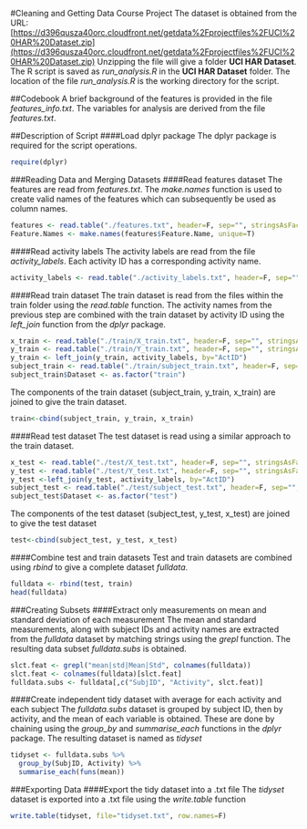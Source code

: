 #Cleaning and Getting Data Course Project
The dataset is obtained from the URL:
[https://d396qusza40orc.cloudfront.net/getdata%2Fprojectfiles%2FUCI%20HAR%20Dataset.zip](https://d396qusza40orc.cloudfront.net/getdata%2Fprojectfiles%2FUCI%20HAR%20Dataset.zip)
Unzipping the file will give a folder **UCI HAR Dataset**. The R script is saved as *run\_analysis\.R* in the **UCI HAR Dataset** folder. The location of the file *run\_analysis\.R* is the working directory for the script.

##Codebook
A brief background of the features is provided in the file *features\_info\.txt*. The variables for analysis are derived from the file *features\.txt*. 

##Description of Script
####Load dplyr package
The dplyr package is required for the script operations.
```r
require(dplyr)
```
###Reading Data and Merging Datasets
####Read features dataset
The features are read from *features\.txt*. The *make\.names* function is used to create valid names of the features which can subsequently be used as column names.
```r
features <- read.table("./features.txt", header=F, sep="", stringsAsFactors=F, col.names=c("FeatureID", "Feature.Name"))
Feature.Names <- make.names(features$Feature.Name, unique=T)
```
####Read activity labels
The activity labels are read from the file *activity\_labels*. Each activity ID has a corresponding activity name.
```r
activity_labels <- read.table("./activity_labels.txt", header=F, sep="", stringsAsFactors=T, col.names = c("ActID", "Activity"))
```
####Read train dataset
The train dataset is read from the files within the train folder using the *read\.table* function. The activity names from the previous step are combined with the train dataset by activity ID using the *left\_join* function from the *dplyr* package.
```r
x_train <- read.table("./train/X_train.txt", header=F, sep="", stringsAsFactors=F, col.names=Feature.Names)
y_train <- read.table("./train/Y_train.txt", header=F, sep="", stringsAsFactors=F, col.names="ActID")
y_train <- left_join(y_train, activity_labels, by="ActID")
subject_train <- read.table("./train/subject_train.txt", header=F, sep="", stringsAsFactors=F, col.names="SubjID")
subject_train$Dataset <- as.factor("train")
```
The components of the train dataset (subject\_train, y\_train, x\_train) are joined to give the train dataset.
```r
train<-cbind(subject_train, y_train, x_train)
```
####Read test dataset
The test dataset is read using a similar approach to the train dataset.
```r
x_test <- read.table("./test/X_test.txt", header=F, sep="", stringsAsFactors=F, col.names=Feature.Names)
y_test <- read.table("./test/Y_test.txt", header=F, sep="", stringsAsFactors=F, col.names="ActID")
y_test <-left_join(y_test, activity_labels, by="ActID")
subject_test <- read.table("./test/subject_test.txt", header=F, sep="", stringsAsFactors=F, col.names="SubjID")
subject_test$Dataset <- as.factor("test")
```
The components of the test dataset (subject\_test, y\_test, x\_test) are joined to give the test dataset
```r
test<-cbind(subject_test, y_test, x_test)
```
####Combine test and train datasets
Test and train datasets are combined using *rbind* to give a complete dataset *fulldata*.
```r
fulldata <- rbind(test, train)
head(fulldata)
```
###Creating Subsets
####Extract only measurements on mean and standard deviation of each measurement
The mean and standard measurements, along with subject IDs and activity names are extracted from the *fulldata* dataset by matching strings using the *grepl* function. The resulting data subset *fulldata\.subs* is obtained.
```r
slct.feat <- grepl("mean|std|Mean|Std", colnames(fulldata))
slct.feat <- colnames(fulldata)[slct.feat]
fulldata.subs <- fulldata[,c("SubjID", "Activity", slct.feat)]
```
####Create independent tidy dataset with average for each activity and each subject
The *fulldata.subs* dataset is grouped by subject ID, then by activity, and the mean of each variable is obtained. These are done by chaining using the *group\_by* and *summarise\_each* functions in the *dplyr* package. The resulting dataset is named as *tidyset*
```r
tidyset <- fulldata.subs %>% 
  group_by(SubjID, Activity) %>%
  summarise_each(funs(mean))
```
###Exporting Data
####Export the tidy dataset into a .txt file
The *tidyset* dataset is exported into a .txt file using the *write\.table* function
```r
write.table(tidyset, file="tidyset.txt", row.names=F)
```